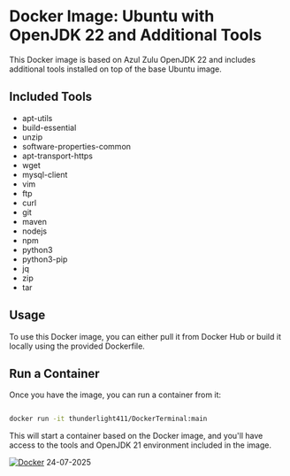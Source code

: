 # Docker Image: Ubuntu with OpenJDK 22 and Additional Tools

This Docker image is based on Azul Zulu OpenJDK 22 and includes additional tools installed on top of the base Ubuntu image.

## Included Tools

- apt-utils
- build-essential
- unzip
- software-properties-common
- apt-transport-https
- wget
- mysql-client
- vim
- ftp
- curl
- git
- maven
- nodejs
- npm
- python3
- python3-pip
- jq
- zip
- tar

## Usage

To use this Docker image, you can either pull it from Docker Hub or build it locally using the provided Dockerfile.

## Run a Container
Once you have the image, you can run a container from it:

```bash

docker run -it thunderlight411/DockerTerminal:main
```
This will start a container based on the Docker image, and you'll have access to the tools and OpenJDK 21 environment included in the image.

[![Docker](https://github.com/thunderlight411/DockerTerminal/actions/workflows/docker-publish.yml/badge.svg)](https://github.com/thunderlight411/DockerTerminal/actions/workflows/docker-publish.yml)
24-07-2025
